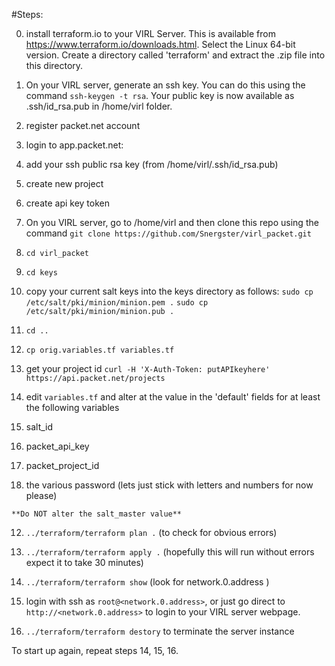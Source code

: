 
#Steps:

0. install terraform.io to your VIRL Server. This is available from https://www.terraform.io/downloads.html. Select the Linux 64-bit version. Create a directory called 'terraform' and extract the .zip file into this directory.

1. On your VIRL server, generate an ssh key. You can do this using the command `ssh-keygen -t rsa`. Your public key is now available as .ssh/id_rsa.pub in /home/virl folder. 

2. register packet.net account

3. login to app.packet.net:
  1. add your ssh public rsa key (from /home/virl/.ssh/id_rsa.pub)
  2. create new project
  3. create api key token

4. On you VIRL server, go to /home/virl and then clone this repo using the command `git clone https://github.com/Snergster/virl_packet.git`

5. `cd virl_packet`

6. `cd keys`

7. copy your current salt keys into the keys directory as follows:
   `sudo cp /etc/salt/pki/minion/minion.pem .`
   `sudo cp /etc/salt/pki/minion/minion.pub .`

8. `cd ..`

9. `cp orig.variables.tf variables.tf`

10. get your project id  `curl -H 'X-Auth-Token: putAPIkeyhere' https://api.packet.net/projects`

11. edit `variables.tf` and alter at the value in the 'default' fields for at least the following variables
  1. salt_id
  2. packet_api_key
  3. packet_project_id
  4. the various password (lets just stick with letters and numbers for now please)

	**Do NOT alter the salt_master value**

12. `../terraform/terraform plan .`       (to check for obvious errors)

13. `../terraform/terraform apply .`     (hopefully this will run without errors expect it to take 30 minutes)

14. `../terraform/terraform show`  (look for network.0.address )

15. login with ssh as `root@<network.0.address>`, or just go direct to `http://<network.0.address>` to login to your VIRL server webpage.
 
16. `../terraform/terraform destory` to terminate the server instance

To start up again, repeat steps 14, 15, 16.
 
